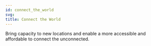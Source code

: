 ```yaml
---
id: connect_the_world
svg: 
title: Connect the World
---
```


Bring capacity to new locations and enable a more accessible and affordable to connect the unconnected.
